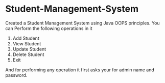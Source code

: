 # Student-Management-System
Created a Student Management System using Java OOPS principles. 
You can Perform the following operations in it
1. Add Student
2. View Student
3. Update Student
4. Delete Student
5. Exit

And for performing any operation it first asks your for admin name and password.






